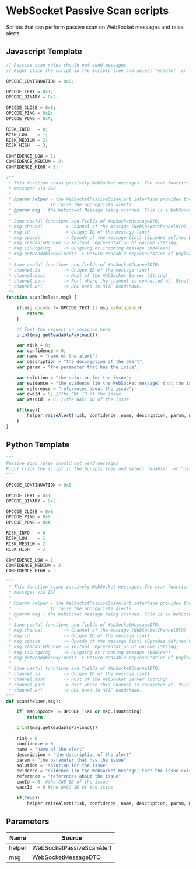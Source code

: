 WebSocket Passive Scan scripts
=============================

Scripts that can perform passive scan on WebSocket  messages and raise alerts. 

## Javascript Template 
```JavaScript
// Passive scan rules should not send messages
// Right click the script in the Scripts tree and select "enable"  or "disable"

OPCODE_CONTINUATION = 0x0;

OPCODE_TEXT = 0x1;
OPCODE_BINARY = 0x2;

OPCODE_CLOSE = 0x8;
OPCODE_PING = 0x9;
OPCODE_PONG = 0xA;

RISK_INFO 	= 0;
RISK_LOW 	= 1;
RISK_MEDIUM = 2;
RISK_HIGH 	= 3;

CONFIDENCE_LOW = 1;
CONFIDENCE_MEDIUM = 2;
CONFIDENCE_HIGH = 3;

/**
 * This function scans passively WebSocket messages. The scan function will be called for
 * messages via ZAP.
 *
 * @param helper - the WebSocketPassiveScanAlert interface provides the raiseAlert method in order
 *               to raise the appropriate alerts
 * @param msg - the Websocket Message being scanned. This is a WebSocketMessage object.
 *
 * Some useful functions and fields of WebSocketMessageDTO:
 * msg.channel        -> Channel of the message (WebSocketChannelDTO)
 * msg.id             -> Unique ID of the message (int)
 * msg.opcode         -> Opcode of the message (int) (Opcodes defined bellow)
 * msg.readableOpcode -> Textual representation of opcode (String)
 * msg.isOutgoing     -> Outgoing or incoming message (boolean)
 * msg.getReadablePayload() -> Return readable representation of payload
 *
 * Some useful functions and fields of WebSocketChannelDTO:
 * channel.id         -> Unique ID of the message (int)
 * channel.host       -> Host of the WebSocket Server (String)
 * channel.port       -> Port where the channel is connected at. Usually at 80 or 443.
 * channel.url        -> URL used in HTTP handshake.
 */
function scan(helper,msg) {

    if(msg.opcode != OPCODE_TEXT || msg.isOutgoing){
        return;
    }

    // Test the request or response here
    print(msg.getReadablePayload());

    var risk = 0;
    var confidence = 0;
    var name = "name of the alert";
    var description = "the description of the alert";
    var param = "the parameter that has the issue";

    var solution = "the solution for the issue";
    var evidence = "the evidence (in the WebSocket message) that the issue exists";
    var reference = "references about the issue";
    var cweId = 0; //the CWE ID of the issue
    var wascId  = 0; //the WASC ID of the issue

    if(true){
        helper.raiseAlert(risk, confidence, name, description, param, msg, solution, evidence, reference, cweId, wascId);
    }
}

```

## Python Template

```Python
"""
Passive scan rules should not send messages
Right click the script in the Scripts tree and select "enable"  or "disable"
"""

OPCODE_CONTINUATION = 0x0

OPCODE_TEXT = 0x1
OPCODE_BINARY = 0x2

OPCODE_CLOSE = 0x8
OPCODE_PING = 0x9
OPCODE_PONG = 0xA

RISK_INFO 	= 0
RISK_LOW 	= 1
RISK_MEDIUM = 2
RISK_HIGH 	= 3

CONFIDENCE_LOW = 1
CONFIDENCE_MEDIUM = 2
CONFIDENCE_HIGH = 3

"""
 * This function scans passively WebSocket messages. The scan function will be called for
 * messages via ZAP. 
 *
 * @param helper - the WebSocketPassiveScanAlert interface provides the raiseAlert method in order
 *               to raise the appropriate alerts
 * @param msg - the Websocket Message being scanned. This is an WebSocketMessage object.
 *
 * Some useful functions and fields of WebSocketMessageDTO:
 * msg.channel        -> Channel of the message (WebSocketChannelDTO)
 * msg.id             -> Unique ID of the message (int)
 * msg.opcode         -> Opcode of the message (int) (Opcodes defined bellow)
 * msg.readableOpcode -> Textual representation of opcode (String)
 * msg.isOutgoing     -> Outgoing or incoming message (boolean)
 * msg.getReadablePayload() -> Return readable representation of payload
 *
 * Some useful functions and fields of WebSocketChannelDTO:
 * channel.id         -> Unique ID of the message (int)
 * channel.host       -> Host of the WebSocket Server (String)
 * channel.port       -> Port where this channel is connected at. Usually 80 or 443.
 * channel.url        -> URL used in HTTP handshake.
"""
def scan(helper,msg):

    if( msg.opcode != OPCODE_TEXT or msg.isOutgoing):
        return

    print(msg.getReadablePayload())

    risk = 0
    confidence = 0
    name = "name of the alert"
    description = "the description of the alert"
    param = "the parameter that has the issue"
    solution = "solution for the issue"
    evidence = "evidence (in the WebSocket message) that the issue exists"
    reference = "references about the issue"
    cweId = 0  #the CWE ID of the issue
    wascId  = 0 #the WASC ID of the issue

    if(True):
        helper.raiseAlert(risk, confidence, name, description, param, msg, solution, evidence, reference, cweId, wascId)
```

## Parameters 

| Name   | Source                                                                                                                                                                   |
|--------|--------------------------------------------------------------------------------------------------------------------------------------------------------------------------|
| helper | WebSocketPassiveScanAlert                                                                                                                                                |
| msg    | [WebSocketMessageDTO](https://github.com/zaproxy/zap-extensions/blob/master/addOns/websocket/src/main/java/org/zaproxy/zap/extension/websocket/WebSocketMessageDTO.java) |
